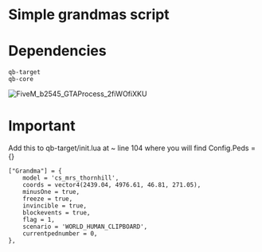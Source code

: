 # Simple grandmas script


# Dependencies
	qb-target
	qb-core

![FiveM_b2545_GTAProcess_2fiWOfiXKU](https://user-images.githubusercontent.com/85559163/183088370-f7fcc236-f88b-4998-ad5e-5ad71a335fae.jpg)

# Important
Add this to qb-target/init.lua at ~ line 104 where you will find Config.Peds = {}


	["Grandma"] = {
		model = 'cs_mrs_thornhill',
		coords = vector4(2439.04, 4976.61, 46.81, 271.05),
		minusOne = true,
		freeze = true,
		invincible = true,
		blockevents = true,
		flag = 1,
		scenario = 'WORLD_HUMAN_CLIPBOARD',	
		currentpednumber = 0,
	},

